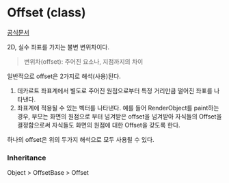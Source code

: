 # Offset (class)
[공식문서](https://api.flutter.dev/flutter/dart-ui/Offset-class.html)  

2D, 실수 좌표를 가지는 불변 변위차이다.

> 변위차(offset): 주어진 요소나, 지점까지의 차이

일반적으로 offset은 2가지로 해석(사용)된다.

1. 데카르트 좌표계에서 별도로 주어진 원점으로부터 특정 거리만큼 떨어진 좌표를 나타낸다.
2. 좌표계에 적용될 수 있는 벡터를 나타낸다. 예를 들어 RenderObject를 paint하는 경우, 부모는 화면의 원점으로 부터 넘겨받은 offset을 넘겨받아 자식들의 Offset을 결정함으로써 자식들도 화면의 원점에 대한 Offset을 갖도록 한다.  

하나의 offset은 위의 두가지 해석으로 모두 사용될 수 있다.

### Inheritance

Object > OffsetBase > Offset